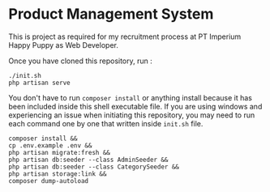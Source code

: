 # Product Management System

This is project as required for my recruitment process at PT Imperium Happy Puppy as Web Developer.

Once you have cloned this repository, run :

```
./init.sh
php artisan serve
```

You don't have to run `composer install` or anything install because it has been included inside this shell executable file. If you are using windows and experiencing an issue when initiating this repository, you may need to run each command one by one that written inside `init.sh` file.

```
composer install &&
cp .env.example .env &&
php artisan migrate:fresh &&
php artisan db:seeder --class AdminSeeder &&
php artisan db:seeder --class CategorySeeder &&
php artisan storage:link &&
composer dump-autoload
